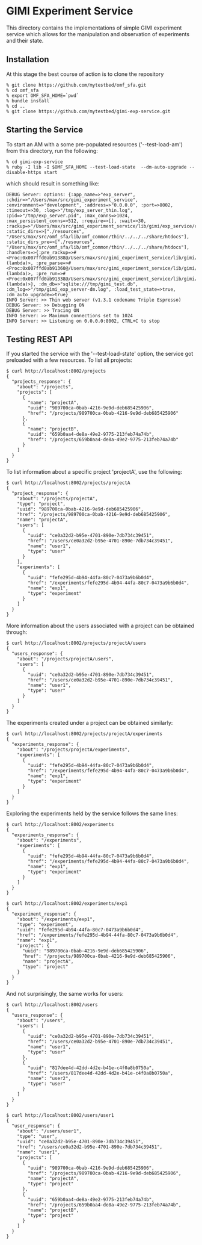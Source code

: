 
GIMI Experiment Service
=======================

This directory contains the implementations of simple GIMI experiment service which 
allows for the manipulation and observation of experiments and their state.

Installation
------------

At this stage the best course of action is to clone the repository

    % git clone https://github.com/mytestbed/omf_sfa.git
    % cd omf_sfa
    % export OMF_SFA_HOME=`pwd`
    % bundle install
    % cd ..
    % git clone https://github.com/mytestbed/gimi-exp-service.git
    
Starting the Service
--------------------

To start an AM with a some pre-populated resources ('--test-load-am') from this directory, run the following:

    % cd gimi-exp-service
    % ruby -I lib -I $OMF_SFA_HOME --test-load-state  --dm-auto-upgrade --disable-https start
    
which should result in something like:

    DEBUG Server: options: {:app_name=>"exp_server", :chdir=>"/Users/max/src/gimi_experiment_service", :environment=>"development", :address=>"0.0.0.0", :port=>8002, :timeout=>30, :log=>"/tmp/exp_server_thin.log", :pid=>"/tmp/exp_server.pid", :max_conns=>1024, :max_persistent_conns=>512, :require=>[], :wait=>30, :rackup=>"/Users/max/src/gimi_experiment_service/lib/gimi/exp_service/config.ru", :static_dirs=>["./resources", "/Users/max/src/omf_sfa/lib/omf_common/thin/../../../share/htdocs"], :static_dirs_pre=>["./resources", "/Users/max/src/omf_sfa/lib/omf_common/thin/../../../share/htdocs"], :handlers=>{:pre_rackup=>#<Proc:0x007ffd0ab91388@/Users/max/src/gimi_experiment_service/lib/gimi/exp_service/server.rb:83 (lambda)>, :pre_parse=>#<Proc:0x007ffd0ab91360@/Users/max/src/gimi_experiment_service/lib/gimi/exp_service/server.rb:85 (lambda)>, :pre_run=>#<Proc:0x007ffd0ab91338@/Users/max/src/gimi_experiment_service/lib/gimi/exp_service/server.rb:94 (lambda)>}, :dm_db=>"sqlite:///tmp/gimi_test.db", :dm_log=>"/tmp/gimi_exp_server-dm.log", :load_test_state=>true, :dm_auto_upgrade=>true}
    INFO Server: >> Thin web server (v1.3.1 codename Triple Espresso)
    DEBUG Server: >> Debugging ON
    DEBUG Server: >> Tracing ON
    INFO Server: >> Maximum connections set to 1024
    INFO Server: >> Listening on 0.0.0.0:8002, CTRL+C to stop
    

Testing REST API
----------------

If you started the service with the '--test-load-state' option, the service got preloaded with a few
resources. To list all projects:

    $ curl http://localhost:8002/projects
    {
      "projects_response": {
        "about": "/projects",
        "projects": [
          {
            "name": "projectA",
            "uuid": "989700ca-0bab-4216-9e9d-deb685425906",
            "href": "/projects/989700ca-0bab-4216-9e9d-deb685425906"
          },
          {
            "name": "projectB",
            "uuid": "659b0aa4-de8a-49e2-9775-213feb74a74b",
            "href": "/projects/659b0aa4-de8a-49e2-9775-213feb74a74b"
          }
        ]
      }
    }
    
To list information about a specific project 'projectA', use the following:

    $ curl http://localhost:8002/projects/projectA
    {
      "project_response": {
        "about": "/projects/projectA",
        "type": "project",
        "uuid": "989700ca-0bab-4216-9e9d-deb685425906",
        "href": "/projects/989700ca-0bab-4216-9e9d-deb685425906",
        "name": "projectA",
        "users": [
          {
            "uuid": "ce0a32d2-b95e-4701-890e-7db734c39451",
            "href": "/users/ce0a32d2-b95e-4701-890e-7db734c39451",
            "name": "user1",
            "type": "user"
          }
        ],
        "experiments": [
          {
            "uuid": "fefe295d-4b94-44fa-80c7-0473a9b6b0d4",
            "href": "/experiments/fefe295d-4b94-44fa-80c7-0473a9b6b0d4",
            "name": "exp1",
            "type": "experiment"
          }
        ]
      }
    }

More information about the users associated with a project can be obtained through:

    $ curl http://localhost:8002/projects/projectA/users
    {
      "users_response": {
        "about": "/projects/projectA/users",
        "users": [
          {
            "uuid": "ce0a32d2-b95e-4701-890e-7db734c39451",
            "href": "/users/ce0a32d2-b95e-4701-890e-7db734c39451",
            "name": "user1",
            "type": "user"
          }
        ]
      }
    }
    
The experiments created under a project can be obtained similarly:

    $ curl http://localhost:8002/projects/projectA/experiments
    {
      "experiments_response": {
        "about": "/projects/projectA/experiments",
        "experiments": [
          {
            "uuid": "fefe295d-4b94-44fa-80c7-0473a9b6b0d4",
            "href": "/experiments/fefe295d-4b94-44fa-80c7-0473a9b6b0d4",
            "name": "exp1",
            "type": "experiment"
          }
        ]
      }
    }
    
Exploring the experiments held by the service follows the same lines:

    $ curl http://localhost:8002/experiments
    {
      "experiments_response": {
        "about": "/experiments",
        "experiments": [
          {
            "uuid": "fefe295d-4b94-44fa-80c7-0473a9b6b0d4",
            "href": "/experiments/fefe295d-4b94-44fa-80c7-0473a9b6b0d4",
            "name": "exp1",
            "type": "experiment"
          }
        ]
      }
    }
    
    $ curl http://localhost:8002/experiments/exp1
    {
      "experiment_response": {
        "about": "/experiments/exp1",
        "type": "experiment",
        "uuid": "fefe295d-4b94-44fa-80c7-0473a9b6b0d4",
        "href": "/experiments/fefe295d-4b94-44fa-80c7-0473a9b6b0d4",
        "name": "exp1",
        "project": {
          "uuid": "989700ca-0bab-4216-9e9d-deb685425906",
          "href": "/projects/989700ca-0bab-4216-9e9d-deb685425906",
          "name": "projectA",
          "type": "project"
        }
      }
    }
    
And not surprisingly, the same works for users:

    $ curl http://localhost:8002/users
    {
      "users_response": {
        "about": "/users",
        "users": [
          {
            "uuid": "ce0a32d2-b95e-4701-890e-7db734c39451",
            "href": "/users/ce0a32d2-b95e-4701-890e-7db734c39451",
            "name": "user1",
            "type": "user"
          },
          {
            "uuid": "817dee4d-42dd-4d2e-b41e-c4f0a8b0750a",
            "href": "/users/817dee4d-42dd-4d2e-b41e-c4f0a8b0750a",
            "name": "user2",
            "type": "user"
          }
        ]
      }
    }
    
    $ curl http://localhost:8002/users/user1
    {
      "user_response": {
        "about": "/users/user1",
        "type": "user",
        "uuid": "ce0a32d2-b95e-4701-890e-7db734c39451",
        "href": "/users/ce0a32d2-b95e-4701-890e-7db734c39451",
        "name": "user1",
        "projects": [
          {
            "uuid": "989700ca-0bab-4216-9e9d-deb685425906",
            "href": "/projects/989700ca-0bab-4216-9e9d-deb685425906",
            "name": "projectA",
            "type": "project"
          },
          {
            "uuid": "659b0aa4-de8a-49e2-9775-213feb74a74b",
            "href": "/projects/659b0aa4-de8a-49e2-9775-213feb74a74b",
            "name": "projectB",
            "type": "project"
          }
        ]
      }
    }    


